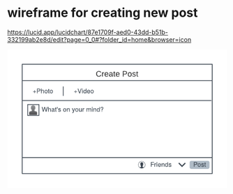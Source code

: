 # wireframe for  creating new post

https://lucid.app/lucidchart/87e1709f-aed0-43dd-b51b-332199ab2e8d/edit?page=0_0#?folder_id=home&browser=icon 

![](new_post.png)
